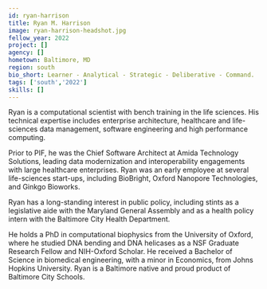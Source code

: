 ```yaml
---
id: ryan-harrison
title: Ryan M. Harrison
image: ryan-harrison-headshot.jpg
fellow_year: 2022
project: []
agency: []
hometown: Baltimore, MD
region: south
bio_short: Learner - Analytical - Strategic - Deliberative - Command.
tags: ['south','2022']
skills: []
---
```


Ryan is a computational scientist with bench training in the life sciences. His technical expertise includes enterprise architecture, healthcare and life-sciences data management, software engineering and high performance computing.

Prior to PIF, he was the Chief Software Architect at Amida Technology Solutions, leading data modernization and interoperability engagements with large healthcare enterprises. Ryan was an early employee at several life-sciences start-ups, including BioBright, Oxford Nanopore Technologies, and Ginkgo Bioworks.

Ryan has a long-standing interest in public policy, including stints as a legislative aide with the Maryland General Assembly and as a health policy intern with the Baltimore City Health Department.

He holds a PhD in computational biophysics from the University of Oxford, where he studied DNA bending and DNA helicases as a NSF Graduate Research Fellow and NIH-Oxford Scholar. He received a Bachelor of Science in biomedical engineering, with a minor in Economics, from Johns Hopkins University. Ryan is a Baltimore native and proud product of Baltimore City Schools.

